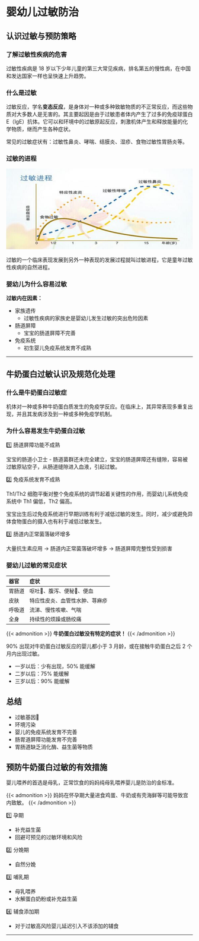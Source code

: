 # 婴幼儿过敏防治


## 认识过敏与预防策略

### 了解过敏性疾病的危害

过敏性疾病是 18 岁以下少年儿童的第三大常见疾病，排名第五的慢性病，在中国和发达国家一样也呈快速上升趋势。

### 什么是过敏

过敏反应，学名**变态反应**，是身体对一种或多种致敏物质的不正常反应，而这些物质对大多数人是无害的。其主要起因是由于过敏患者体内产生了过多的免疫球蛋白E（lgE）抗体。它可以和环境中的过敏原起反应，刺激机体产生和释放能量的化学物质，继而产生各种症状。

常见的过敏症状有：过敏性鼻炎、哮喘、结膜炎、湿疹、食物过敏性胃肠炎等。

### 过敏的进程

![](../posts/02_生活/22_小宝贝/01_国妇婴/02_育儿课程/img/003-特应性疾病的自然历程.jpeg)

过敏的一个临床表现发展到另外一种表现的发展过程就叫过敏进程，它是童年过敏性疾病的自然进程。

### 婴幼儿为什么容易过敏

**过敏内在因素：**

- 家族遗传
    - 过敏性疾病的家族史是婴幼儿发生过敏的突出危险因素
- 肠道屏障
    - 宝宝的肠道屏障不完善
- 免疫系统
    - 初生婴儿免疫系统发育不成熟

----

## 牛奶蛋白过敏认识及规范化处理

### 什么是牛奶蛋白过敏症

机体对一种或多种牛奶蛋白质发生的免疫学反应。在临床上，其异常表现多重复出现，并且其发病涉及到一种或多种免疫学机制。

### 为什么容易发生牛奶蛋白过敏

1️⃣  肠道屏障功能不成熟

宝宝的肠道小卫士 - 肠道菌群还未完全建立，宝宝的肠道屏障还有缝隙，容易被过敏原钻空子，从肠道缝隙进入血液，引起过敏。

2️⃣  免疫系统发育不成熟

Th1/Th2 细胞平衡对整个免疫系统的调节起着关键性的作用，而婴幼儿系统免疫系统中 Th1 偏低，Th2 偏高。

宝宝出生后过免疫系统进行早期训练有利于减低过敏的发生。同时，减少或避免异体食物蛋白的摄入也有利于减低过敏发生。

3️⃣  肠道内正常菌落破坏增多

大量抗生素应用 -> 肠道内正常菌落破坏增多 -> 肠道屏障完整性受到损害

### 婴幼儿过敏的常见症状

| 器官   | 症状                           |
| :----- | :----------------------------- |
| 胃肠道 | 呕吐🤮、腹泻、便秘💩、便血     |
| 皮肤   | 特应性皮炎、血管性水肿、荨麻疹 |
| 呼吸道 | 流涕、慢性咳嗽、气喘           |
| 全身   | 持续性的烦躁或肠绞痛           |

{{< admonition >}}
**牛奶蛋白过敏没有特定的症状！**
{{< /admonition >}}

90% 出现对牛奶蛋白过敏反应的婴儿都小于 3 月龄，或在接触牛奶蛋白之后 2 个月内出现过敏。

- 一岁以后：少有出现，50% 能缓解
- 二岁以后：75% 能缓解
- 三岁以后：90% 能缓解

## 总结

- 过敏基因🧬
- 环境污染
- 婴儿的免疫系统发育不完善
- 肠胃道屏障功能发育不完善
- 胃肠道缺乏消化酶、益生菌等物质

## 预防牛奶蛋白过敏的有效措施

婴儿喂养的首选是母乳，正常饮食的妈妈纯母乳喂养婴儿是防治的金标准。

{{< admonition >}}
妈妈在怀孕期大量进食鸡蛋、牛奶或有壳海鲜等可能导致宫内致敏。
{{< /admonition >}}

1️⃣  孕期

- 补充益生菌
- 回避可预见的过敏环境和风险

2️⃣  分娩期

- 自然分娩

3️⃣  哺乳期

- 母乳喂养
- 水解蛋白奶粉或补充益生菌

4️⃣  辅食添加期

- 对于过敏高风险婴儿延迟引入不该添加的辅食

----


